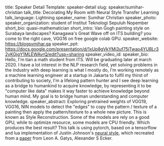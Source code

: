 title: Speaker Detail
Template: speaker-detail
slug: speaker/sumihar-christian
talk_title: Decorating My Room with Neural Style Transfer Learning
talk_language: Lightning
speaker_name: Sumihar Christian
speaker_photo: 
speaker_organization: student of Institut Teknologi Sepuluh Nopember
short_bio: quasi-mathematician
short_intro: Van Gogh painting style on Surabaya landscapes? Kanagawa's Great Wave off on ITS building? you come to the right cave, VGG16 on free google colab GPU. 
speaker_website: https://blogsvmihar.ga
speaker_ppt: https://docs.google.com/presentation/d/1xUp8gVkYMi3uf75jTwao4YUBLr32yKGjgY1MLEWAvrQ/edit?usp=sharing
speaker_video_id: 
speaker_bio: Hello, I'm tian a math student from ITS. Will be graduating later at march 2020. I have a lot interest in the NLP research field, yet solving problems in the industry with deep learning is what I mostly do, I'm working remotely as a machine learning engineer at a startup in Jakarta to fulfil my thirst of contributing to society, I'm a lifelong pattern hunter and I see deep learning as a bridge to humankind to acquire knowledge, by representing it to be "computer like data" makes it way faster to achieve knowledge beyond human mind. My goal is to bridge human understanding and computer knowledge. 
speaker_abstract: Exploring pretrained weights of VGG19, VGG16, NIN models to detect the "edges" to copy the pattern / texture of a painting then apply the pattern/texture to a whole new picture. This is known as Style Reconstruction. Some of the models are rely on a good GPU, while to optimize resource, some models are CPU friendly. Which produces the best result?
    This talk is using pytorch, based on a tensorflow and lua implementation of Justin Johnson's [neural style](https://github.com/jcjohnson/neural-style), which recreated from a [paper](https://arxiv.org/pdf/1508.06576.pdf) from Leon A. Gatys, Alexander S Ecker.

